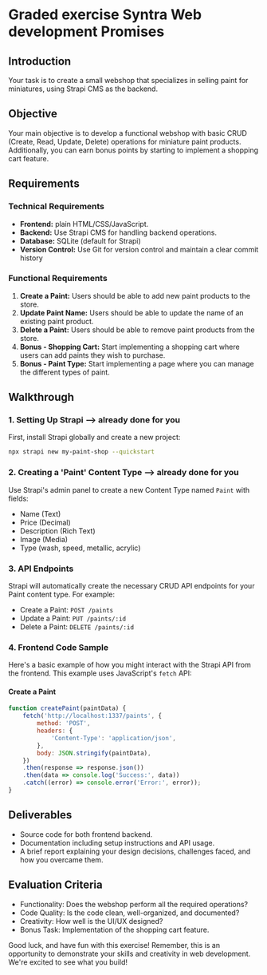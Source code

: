 # Graded exercise Syntra Web development Promises

## Introduction
Your task is to create a small webshop that specializes in selling paint for miniatures, using Strapi CMS as the backend.

## Objective
Your main objective is to develop a functional webshop with basic CRUD (Create, Read, Update, Delete) operations for miniature paint products. Additionally, you can earn bonus points by starting to implement a shopping cart feature.

## Requirements

### Technical Requirements
- **Frontend:** plain HTML/CSS/JavaScript.
- **Backend:** Use Strapi CMS for handling backend operations.
- **Database:** SQLite (default for Strapi)
- **Version Control:** Use Git for version control and maintain a clear commit history

### Functional Requirements
1. **Create a Paint:** Users should be able to add new paint products to the store.
2. **Update Paint Name:** Users should be able to update the name of an existing paint product.
3. **Delete a Paint:** Users should be able to remove paint products from the store.
4. **Bonus - Shopping Cart:** Start implementing a shopping cart where users can add paints they wish to purchase.
5. **Bonus - Paint Type:** Start implementing a page where you can manage the different types of paint.

## Walkthrough

### 1. Setting Up Strapi --> already done for you
First, install Strapi globally and create a new project:
```bash
npx strapi new my-paint-shop --quickstart
```

### 2. Creating a 'Paint' Content Type --> already done for you
Use Strapi's admin panel to create a new Content Type named `Paint` with fields:
- Name (Text)
- Price (Decimal)
- Description (Rich Text)
- Image (Media)
- Type (wash, speed, metallic, acrylic)

### 3. API Endpoints
Strapi will automatically create the necessary CRUD API endpoints for your Paint content type. For example:
- Create a Paint: `POST /paints`
- Update a Paint: `PUT /paints/:id`
- Delete a Paint: `DELETE /paints/:id`

### 4. Frontend Code Sample
Here's a basic example of how you might interact with the Strapi API from the frontend. This example uses JavaScript's `fetch` API:

#### Create a Paint
```javascript
function createPaint(paintData) {
    fetch('http://localhost:1337/paints', {
        method: 'POST',
        headers: {
            'Content-Type': 'application/json',
        },
        body: JSON.stringify(paintData),
    })
    .then(response => response.json())
    .then(data => console.log('Success:', data))
    .catch((error) => console.error('Error:', error));
}
```

## Deliverables
- Source code for both frontend backend.
- Documentation including setup instructions and API usage.
- A brief report explaining your design decisions, challenges faced, and how you overcame them.

## Evaluation Criteria
- Functionality: Does the webshop perform all the required operations?
- Code Quality: Is the code clean, well-organized, and documented?
- Creativity: How well is the UI/UX designed?
- Bonus Task: Implementation of the shopping cart feature.

Good luck, and have fun with this exercise! Remember, this is an opportunity to demonstrate your skills and creativity in web development. We're excited to see what you build!

